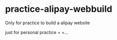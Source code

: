 # practice-alipay-webbuild
Only for practice to build a alipay website 

just for personal practice = =...
